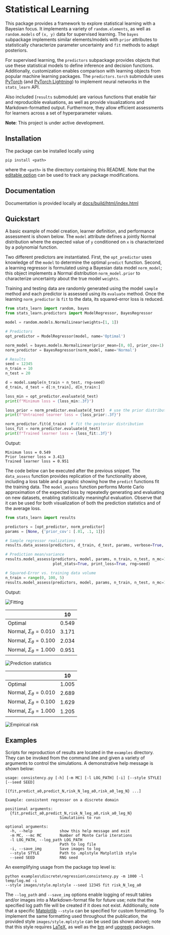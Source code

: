# Statistical Learning
This package provides a framework to explore statistical learning with a Bayesian focus. It implements a variety of 
`random.elements`, as well as `random.models` of `(x, y)` data for supervised learning. The `bayes` subpackage 
implements similar elements/models with `prior` attributes to statistically characterize parameter uncertainty and 
`fit` methods to adapt posteriors. 

For supervised learning, the `predictors` subpackage provides objects that use these statistical models to define 
inference and decision functions. Additionally, customization enables comparison with learning objects from popular 
machine learning packages. The `predictors.torch` submodule uses [PyTorch](https://pytorch.org/)
(and [PyTorch Lightning](https://www.pytorchlightning.ai/)) to implement neural networks in the `stats_learn` API.

Also included (`results` submodule) are various functions that enable fair and reproducible evaluations, as well as 
provide visualizations and Markdown-formatted output. Furthermore, they allow efficient assessments for learners 
across a set of hyperparameter values.

**Note**: This project is under active development.

## Installation
The package can be installed locally using
```
pip install <path>
```
where the `<path>` is the directory containing this README. Note that the
[editable option](https://pip.pypa.io/en/stable/cli/pip_install/) can be used to track any package modifications.

## Documentation
Documentation is provided locally at [docs/build/html/index.html](docs/build/html/index.html)

## Quickstart
A basic example of model creation, learner definition, and performance assessment is shown below. The `model` 
attribute defines a jointly Normal distribution where the expected value of `y` conditioned on `x` is characterized 
by a polynomial function. 

Two different predictors are instantiated. First, the `opt_predictor` uses knowledge of the `model` to 
determine the optimal `predict` function. Second, a learning regressor is formulated using a Bayesian data 
model `norm_model`; this object implements a Normal distribution `norm_model.prior` to characterize uncertainty about 
the true model `weights`. 

Training and testing data are randomly generated using the model `sample` method and each predictor is assessed 
using its `evaluate` method. Once the learning `norm_predictor` is `fit` to the data, its squared-error loss is reduced.

```python
from stats_learn import random, bayes
from stats_learn.predictors import ModelRegressor, BayesRegressor

model = random.models.NormalLinear(weights=[1, 1])

# Predictors
opt_predictor = ModelRegressor(model, name='Optimal')

norm_model = bayes.models.NormalLinear(prior_mean=[0, 0], prior_cov=1)
norm_predictor = BayesRegressor(norm_model, name='Normal')

# Results
seed = 12345
n_train = 10
n_test = 20

d = model.sample(n_train + n_test, rng=seed)
d_train, d_test = d[:n_train], d[n_train:]

loss_min = opt_predictor.evaluate(d_test)
print(f"Minimum loss = {loss_min:.3f}")

loss_prior = norm_predictor.evaluate(d_test)  # use the prior distribution
print(f"Untrained learner loss = {loss_prior:.3f}")

norm_predictor.fit(d_train)  # fit the posterior distribution
loss_fit = norm_predictor.evaluate(d_test)
print(f"Trained learner loss = {loss_fit:.3f}")
```

Output:
```
Minimum loss = 0.549
Prior learner loss = 3.413
Trained learner loss = 0.951
```

The code below can be executed after the previous snippet. The `data_assess` function provides replication of the 
functionality above, including a loss table and a graphic showing how the `predict` functions fit the training data. 
The `model_assess` function performs Monte Carlo approximation of the expected loss by repeatedly generating and 
evaluating on new datasets, enabling statistically meaningful evaluation. Observe that it can be used for both 
visualization of both the prediction statistics and of the average loss.

```python
from stats_learn import results

predictors = [opt_predictor, norm_predictor]
params = [None, {'prior_cov': [.01, .1, 1]}]

# Sample regressor realizations
results.data_assess(predictors, d_train, d_test, params, verbose=True, plot_fit=True)

# Prediction mean/variance
results.model_assess(predictors, model, params, n_train, n_test, n_mc=10, stats=('mean', 'std'), verbose=True,
                     plot_stats=True, print_loss=True, rng=seed)

# Squared-Error vs. training data volume
n_train = range(0, 100, 5)
results.model_assess(predictors, model, params, n_train, n_test, n_mc=10, verbose=True, plot_loss=True, rng=seed)
```

Output:

![Fitting](images/ex_basic_fit.png)

|                                 |    10 |
|---------------------------------|-------|
| Optimal                         | 0.549 |
| Normal, $\Sigma_\theta = 0.010$ | 3.171 |
| Normal, $\Sigma_\theta = 0.100$ | 2.034 |
| Normal, $\Sigma_\theta = 1.000$ | 0.951 |

![Prediction statistics](images/ex_basic_stats.png)

|                                 |    10 |
|---------------------------------|-------|
| Optimal                         | 1.005 |
| Normal, $\Sigma_\theta = 0.010$ | 2.689 |
| Normal, $\Sigma_\theta = 0.100$ | 1.629 |
| Normal, $\Sigma_\theta = 1.000$ | 1.205 |

![Empirical risk](images/ex_basic_loss.png)

## Examples
Scripts for reproduction of results are located in the `examples` directory. They can be invoked from the
command line and given a variety of arguments to control the simulations. A demonstrative help message is shown below:
```
usage: consistency.py [-h] [-m MC] [-l LOG_PATH] [-i] [--style STYLE] [--seed SEED]
                      [{fit,predict_a0,predict_N,risk_N_leg_a0,risk_a0_leg_N} ...]

Example: consistent regressor on a discrete domain

positional arguments:
  {fit,predict_a0,predict_N,risk_N_leg_a0,risk_a0_leg_N}
                        Simulations to run

optional arguments:
  -h, --help            show this help message and exit
  -m MC, --mc MC        Number of Monte Carlo iterations
  -l LOG_PATH, --log_path LOG_PATH
                        Path to log file
  -i, --save_img        Save images to log
  --style STYLE         Path to .mplstyle Matplotlib style
  --seed SEED           RNG seed

```
An exemplifying usage from the package top level is:
```commandline
python examples\discrete\regression\consistency.py -m 1000 -l temp/log.md -i
--style images/style.mplstyle --seed 12345 fit risk_N_leg_a0
```

The `--log_path` and `--save_img` options enable logging of result tables and/or images into a Markdown-format file 
for future use; note that the specified log path file will be created if it does not exist. Additionally, note that 
a specific [Matplotlib](https://matplotlib.org/) `--style` can be specified for custom formatting. To implement the 
same formatting used throughout the publication, the provided style `images/style.mplstyle` can be used (as shown 
above); note that this style requires [LaTeX](https://www.latex-project.org/), as well as the
[bm](https://www.ctan.org/pkg/bm) and [upgreek](https://www.ctan.org/pkg/upgreek) packages.
